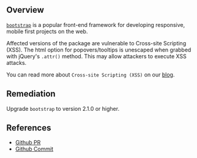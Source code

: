 ## Overview
[`bootstrap`](https://www.npmjs.com/package/bootstrap) is a popular front-end framework for developing responsive, mobile first projects on the web.

Affected versions of the package are vulnerable to Cross-site Scripting (XSS). The html option for popovers/tooltips is unescaped when grabbed with jQuery's `.attr()` method. This may allow attackers to execute XSS attacks.

You can read more about `Cross-site Scripting (XSS)` on our [blog](https://snyk.io/blog/marked-xss-vulnerability/).

## Remediation
Upgrade `bootstrap` to version 2.1.0 or higher.

## References
- [Github PR](https://github.com/twbs/bootstrap/pull/3421)
- [Github Commit](https://github.com/twbs/bootstrap/commit/f836473129819c2e348f821ed268451b9b8bf2e4)
